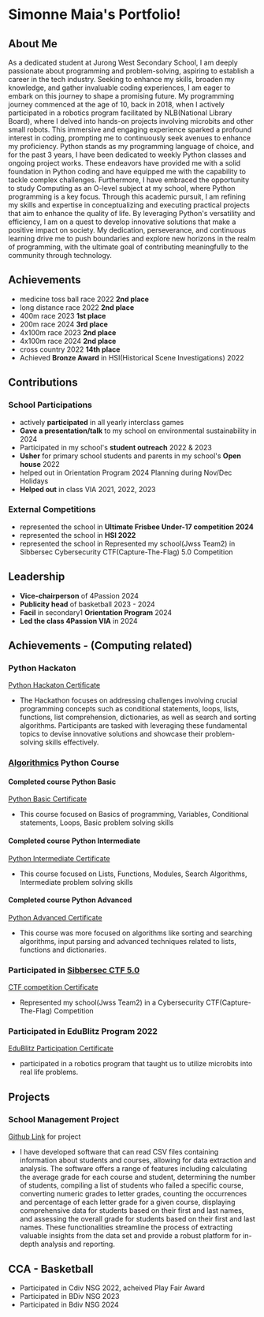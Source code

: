# Simonne Maia's Portfolio!

## About Me
As a dedicated student at Jurong West Secondary School, I am deeply passionate about programming and problem-solving, aspiring to establish a career in the tech industry. Seeking to enhance my skills, broaden my knowledge, and gather invaluable coding experiences, I am eager to embark on this journey to shape a promising future. My programming journey commenced at the age of 10, back in 2018, when I actively participated in a robotics program facilitated by NLB(National Library Board), where I delved into hands-on projects involving microbits and other small robots. This immersive and engaging experience sparked a profound interest in coding, prompting me to continuously seek avenues to enhance my proficiency. Python stands as my programming language of choice, and for the past 3 years, I have been dedicated to weekly Python classes and ongoing project works. These endeavors have provided me with a solid foundation in Python coding and have equipped me with the capability to tackle complex challenges. Furthermore, I have embraced the opportunity to study Computing as an O-level subject at my school, where Python programming is a key focus. Through this academic pursuit, I am refining my skills and expertise in conceptualizing and executing practical projects that aim to enhance the quality of life. By leveraging Python's versatility and efficiency, I am on a quest to develop innovative solutions that make a positive impact on society. My dedication, perseverance, and continuous learning drive me to push boundaries and explore new horizons in the realm of programming, with the ultimate goal of contributing meaningfully to the community through technology.


## Achievements
  - medicine toss ball race 2022 **2nd place**
  - long distance race 2022 **2nd place**
  - 400m race 2023 **1st place**
  - 200m race 2024 **3rd place**
  - 4x100m race 2023 **2nd place**
  - 4x100m race 2024 **2nd place**
  - cross country 2022 **14th place**
  - Achieved **Bronze Award** in HSI(Historical Scene Investigations) 2022
    
## Contributions
### School Participations
  - actively **participated** in all yearly interclass games
  - **Gave a presentation/talk** to my school on environmental sustainability in 2024
  - Participated in my school's **student outreach** 2022 & 2023
  - **Usher** for primary school students and parents in my school's **Open house** 2022
  - helped out in Orientation Program 2024 Planning during Nov/Dec Holidays
  - **Helped out** in class VIA 2021, 2022, 2023
      
### External Competitions
  - represented the school in **Ultimate Frisbee Under-17 competition 2024**
  - represented the school in **HSI 2022**
  - represented the school in Represented my school(Jwss Team2) in Sibbersec Cybersecurity CTF(Capture-The-Flag) 5.0 Competition
  
## Leadership
  - **Vice-chairperson** of 4Passion 2024
  - **Publicity head** of basketball 2023 - 2024
  - **Facil** in secondary1 **Orientation Program** 2024
  - **Led the class 4Passion VIA** in 2024
        
## Achievements - (Computing related)
### Python Hackaton
  [Python Hackaton Certificate](https://google.com)
  - The Hackathon focuses on addressing challenges involving crucial programming concepts such as conditional statements, loops, lists, functions, list comprehension, dictionaries, as well as search and sorting algorithms. Participants are tasked with leveraging these fundamental topics to devise innovative solutions and showcase their problem-solving skills effectively.

### [Algorithmics](https://algorithmicschool.com/?utm_source=organic&utm_medium=google&utm_referrer=www.google.com) Python Course
#### Completed course Python Basic
  [Python Basic Certificate](https://drive.google.com/file/d/1gWsX14oeGTpsDikJf1COCE2zCOAJauXv/view?usp=sharing)
  - This course focused on Basics of programming, Variables, Conditional statements, Loops, Basic problem solving skills  
    
#### Completed course Python Intermediate
  [Python Intermediate Certificate](https://drive.google.com/file/d/1LkYJbEaQro1YePIobGfn-BOg5rDt-qVK/view?usp=sharing) 
  - This course focused on Lists, Functions, Modules, Search Algorithms, Intermediate problem solving skills  
    
#### Completed course Python Advanced
  [Python Advanced Certificate](https://drive.google.com/file/d/1hnp_qwMjHiMuPm7xXUBIUDp0grKaJLLz/view?usp=sharing) 
  - This course was more focused on algorithms like sorting and searching algorithms, input parsing and advanced techniques related to lists, functions   and dictionaries.
  
### Participated in [Sibbersec CTF 5.0](https://sieberr.live/) 
  [CTF competition Certificate]()
  - Represented my school(Jwss Team2) in a Cybersecurity CTF(Capture-The-Flag) Competition 
  
### Participated in EduBlitz Program 2022
  [EduBlitz Participation Certificate]()
  - participated in a robotics program that taught us to utilize microbits into real life problems.

## Projects 
### School Management Project
  [Github Link](https://github.com/SimonneMaia/School-Management-System.git) for project
  - I have developed software that can read CSV files containing information about students and courses, allowing for data extraction and analysis. The software offers a range of features including calculating the average grade for each course and student, determining the number of students, compiling a list of students who failed a specific course, converting numeric grades to letter grades, counting the occurrences and percentage of each letter grade for a given course, displaying comprehensive data for students based on their first and last names, and assessing the overall grade for students based on their first and last names. These functionalities streamline the process of extracting valuable insights from the data set and provide a robust platform for in-depth analysis and reporting.

## CCA - Basketball
- Participated in Cdiv NSG 2022, acheived Play Fair Award
- Participated in BDiv NSG 2023
- Participated in Bdiv NSG 2024
